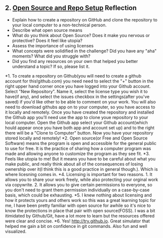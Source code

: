 ## 2. [Open Source and Repo Setup](2_set_up_repo/readme.md) Reflection

* Explain how to create a repository on GitHub and clone the repository to your local computer to a non-technical person.
* Describe what open source means
* What do you think about Open Source? Does it make you nervous or protective? Does it feel like utopia?
* Assess the importance of using licenses
* What concepts were solidified in the challenge? Did you have any "aha" moments? What did you struggle with?
* Did you find any resources on your own that helped you better understand a topic? If so, please list it.

*1. To create a repository on Github(you will need to create a github account for this!github.com) you need need to select the "+" button in the right upper hand corner once you have logged into your Github account. Select "New Repository". Name it, select the license type you wish it to have(if any), and select the issues checkbox in the settings(after you've saved) if you'd like other to be able to comment on your work. You will also need to download githubs app on to your computer, so you have access to it locally and remotely. Once you have created the repository and installed the Github app you'll need use the app to clone youe repository to your local computer. Open the Github app select your Github account(which hould appear once you have both app and account set up) and to the right there will be a "Clone to Computer" button. Now you have your repository stored locally and remotely!
*2. Open source(or Free and Open Source Software) means the program is open and accessible for the general public to use for free. It is the practice of sharing how a computer program was made and allowing anyone to customize the program as they see fit.
*3. Feels like utopia to me! But it means you have to be careful about what you make public, and really think about all of the consequences of losing ownership over it(I think this is a good practice in general though.). Which is where licesning comes in. 
*4. Licensing is important for two reasons. 1. It allows you to share your work freely, while also protecting your orginal work via copywrite. 2. It allows you to give certain permissions to everyone, so you don't need to grant them permission individually on a case-by-case basis, which could be exhausting.
*5. I knew nothing about licensing and how it protects yours and others work so this was a great learning topic for me, I have been pretty familiar with open source for awhile so it's nice to know the protections in place that pair with open source(FOSS). I was a bit itimidated by Github/Git, have a lot more to learn but the resources offered were clear and concise.
*6. Yes! http://try.github.io. Great simulator that helped me gain a bit on confidence in git commands. Also fun and well visualized.


